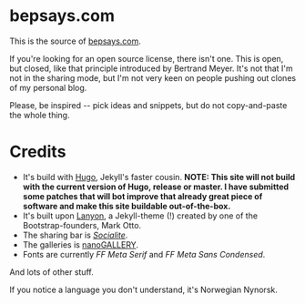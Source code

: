 bepsays.com
===========
This is the source of [bepsays.com](http://bepsays.com/).

If you're looking for an open source license, there isn't one. This is open, but closed, like that principle introduced by Bertrand Meyer. It's not that I'm not in the sharing mode, but I'm not very keen on people pushing out clones of my personal blog.

Please, be inspired -- pick ideas and snippets, but do not copy-and-paste the whole thing.

# Credits

* It's build with [Hugo](https://github.com/spf13/hugo), Jekyll's faster cousin. **NOTE: This site will not build with the current version of Hugo, release or master. I have submitted some patches that will bot improve that already great piece of software and make this site buildable out-of-the-box.**
* It's built upon [Lanyon](https://github.com/poole/lanyon), a Jekyll-theme (!) created by one of the Bootstrap-founders, Mark Otto.
* The sharing bar is *[Socialite](https://github.com/tmort/Socialite)*.
* The galleries is [nanoGALLERY](http://nanogallery.brisbois.fr/).
* Fonts are currently _FF Meta Serif_ and _FF Meta Sans Condensed_.

And lots of other stuff.

If you notice a language you don't understand, it's Norwegian Nynorsk.
